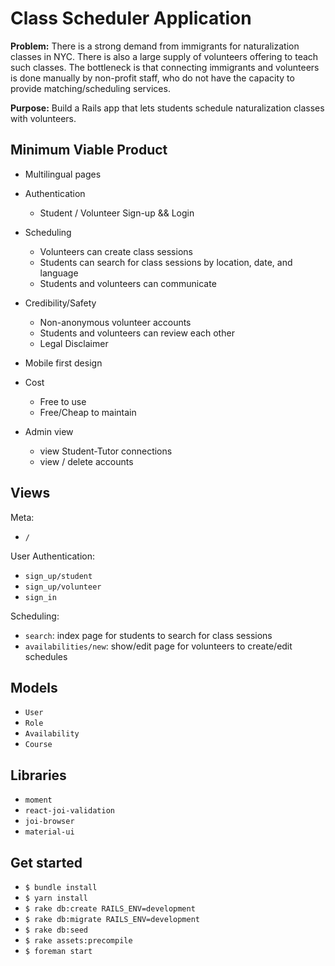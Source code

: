 # Class Scheduler Application

**Problem:** There is a strong demand from immigrants for naturalization classes
in NYC. There is also a large supply of volunteers offering to teach such
classes. The bottleneck is that connecting immigrants and volunteers is done
manually by non-profit staff, who do not have the capacity to provide
matching/scheduling services.

**Purpose:** Build a Rails app that lets students schedule naturalization classes with
volunteers.

## Minimum Viable Product

- Multilingual pages

- Authentication
	- Student / Volunteer Sign-up && Login

- Scheduling
	- Volunteers can create class sessions
	- Students can search for class sessions by location, date, and language
	- Students and volunteers can communicate

- Credibility/Safety
	- Non-anonymous volunteer accounts
	- Students and volunteers can review each other
	- Legal Disclaimer

- Mobile first design

- Cost
	- Free to use
	- Free/Cheap to maintain

- Admin view
	- view Student-Tutor connections
	- view / delete accounts

## Views

Meta:
- `/`

User Authentication:
- `sign_up/student`
- `sign_up/volunteer`
- `sign_in`

Scheduling:
- `search`: index page for students to search for class sessions
- `availabilities/new`: show/edit page for volunteers to create/edit schedules

## Models

- `User`
- `Role`
- `Availability`
- `Course`

## Libraries

- `moment`
- `react-joi-validation`
- `joi-browser`
- `material-ui`

## Get started

- `$ bundle install`
- `$ yarn install`
- `$ rake db:create RAILS_ENV=development`
- `$ rake db:migrate RAILS_ENV=development`
- `$ rake db:seed`
- `$ rake assets:precompile`
- `$ foreman start`
